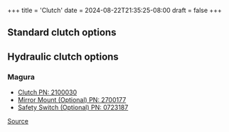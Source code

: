 +++
title = 'Clutch'
date = 2024-08-22T21:35:25-08:00
draft = false
+++

## Standard clutch options

## Hydraulic clutch options

### Magura

- [Clutch PN: 2100030](https://www.magurausa-shop.com/product.htm?pid=117207&cat=12479)
- [Mirror Mount (Optional) PN: 2700177](https://www.magurausa-shop.com/product.htm?pid=117379&cat=22593)
- [Safety Switch (Optional) PN: 0723187](https://www.magurausa-shop.com/product.htm?pid=116516&cat=22593)

[Source](https://www.facebook.com/groups/1137977753521359/permalink/1443815819604216/)
